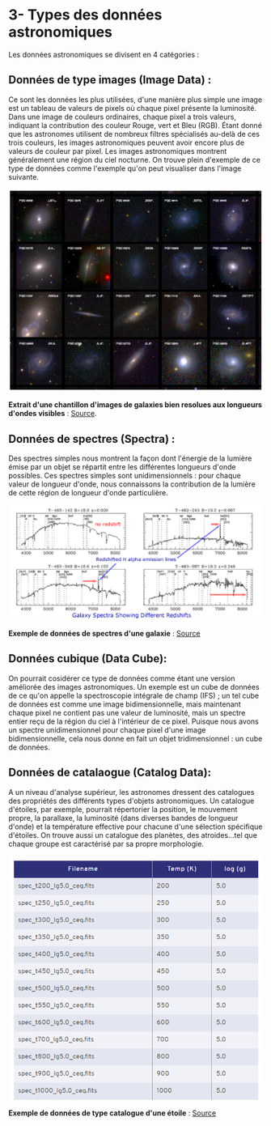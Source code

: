 # 3- Types des données astronomiques 
Les données astronomiques se divisent en 4 catégories : 
## **Données de type images (Image Data)** : 
Ce sont les données les plus utilisées, d'une manière plus simple une image est un tableau de valeurs de pixels où chaque pixel présente la luminosité. 
Dans une image de couleurs ordinaires, chaque pixel a trois valeurs, indiquant la contribution des couleur Rouge, vert et Bleu (RGB).
Étant donné que les astronomes utilisent de nombreux filtres spécialisés au-delà de ces trois couleurs, les images astronomiques peuvent avoir encore plus de valeurs de 
couleur par pixel.
Les images astronomiques montrent généralement une région du ciel nocturne. On trouve plein d'exemple de ce type de données comme l'exemple qu'on peut visualiser dans l'image suivante.

![](img_astro.png)


**Extrait d'une chantillon d'images de galaxies bien resolues aux longueurs d'ondes visibles** : [Source](https://core.ac.uk/reader/15495260).

## **Données de spectres (Spectra)** :
Des spectres simples nous montrent la façon dont l'énergie de la lumière émise par un objet se répartit entre les différentes longueurs d'onde possibles. Ces spectres simples sont unidimensionnels : pour chaque valeur de longueur d'onde, nous connaissons la contribution de la lumière de cette région de longueur d'onde particulière.

![](galaxy_spectra.png)

**Exemple de données de spectres d'une galaxie** : [Source](https://www.atnf.csiro.au/outreach/education/senior/astrophysics/spectra_astro_types.html)

## **Données cubique (Data Cube)**:
On pourrait cosidérer ce type de données comme étant une version améliorée des images astronomiques. Un exemple est un cube de données de ce qu'on appelle la spectroscopie intégrale de champ (IFS) ; un tel cube de données est comme une image bidimensionnelle, mais maintenant chaque pixel ne contient pas une valeur de luminosité, mais un spectre entier reçu de la région du ciel à l'intérieur de ce pixel. Puisque nous avons un spectre unidimensionnel pour chaque pixel d'une image bidimensionnelle, cela nous donne en fait un objet tridimensionnel : un cube de données.

## **Données de catalaogue (Catalog Data)**:
A un niveau d'analyse supérieur, les astronomes dressent des catalogues des propriétés des différents types d'objets astronomiques. Un catalogue d'étoiles, par exemple, pourrait répertorier la position, le mouvement propre, la parallaxe, la luminosité (dans diverses bandes de longueur d'onde) et la température effective pour chacune d'une sélection spécifique d'étoiles. On trouve aussi un catalogue des planètes, des atroides...tel que chaque groupe est caractérisé par sa propre morphologie.

![](star_catalog.png)


**Exemple de données de type catalogue d'une étoile** : [Source](https://www.stsci.edu/hst/instrumentation/reference-data-for-calibration-and-tools/astronomical-catalogs/atmo-2020-atmosphere-models)

